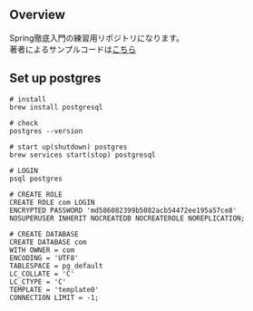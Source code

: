 ## Overview
Spring徹底入門の練習用リポジトリになります。  
著者によるサンプルコードは[こちら](https://github.com/making/mrs)


## Set up postgres

```
# install
brew install postgresql

# check
postgres --version

# start up(shutdown) postgres
brew services start(stop) postgresql

# LOGIN
psql postgres

# CREATE ROLE
CREATE ROLE com LOGIN
ENCRYPTED PASSWORD 'md586082399b5082acb54472ee195a57ce8'
NOSUPERUSER INHERIT NOCREATEDB NOCREATEROLE NOREPLICATION;

# CREATE DATABASE
CREATE DATABASE com
WITH OWNER = com
ENCODING = 'UTF8'
TABLESPACE = pg_default
LC_COLLATE = 'C'
LC_CTYPE = 'C'
TEMPLATE = 'template0'
CONNECTION LIMIT = -1;
```
